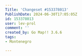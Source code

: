 ```yaml
---
Title: 'Changeset #153378013'
PublishDate: 2024-06-30T17:05:05Z
id: 153378013
user: lev-prol
comment: ''
created_by: Go Map!! 3.6.6
tags:
- Montenegro

---
```


